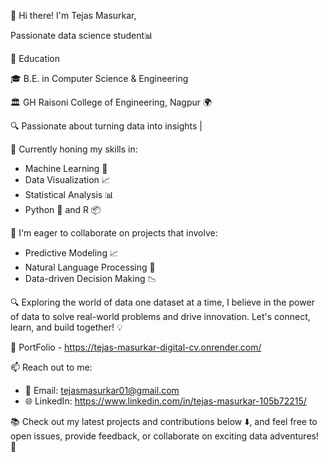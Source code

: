 👋 Hi there! I'm Tejas Masurkar, 

Passionate data science student📊

🏫 Education
 
🎓 B.E. in Computer Science & Engineering

🏛️ GH Raisoni College of Engineering, Nagpur 🌍

🔍 Passionate about turning data into insights | 

🧠 Currently honing my skills in:
- Machine Learning 🤖
- Data Visualization 📈
- Statistical Analysis 📊
- Python 🐍 and R 📦

💼 I'm eager to collaborate on projects that involve:
- Predictive Modeling 📈
- Natural Language Processing 📜
- Data-driven Decision Making 📉

🔍 Exploring the world of data one dataset at a time, I believe in the power of data to solve real-world problems and drive innovation. Let's connect, learn, and build together! 💡

📑 PortFolio - https://tejas-masurkar-digital-cv.onrender.com/

📫 Reach out to me:
- 📧 Email: tejasmasurkar01@gmail.com
- 🌐 LinkedIn: https://www.linkedin.com/in/tejas-masurkar-105b72215/

📚 Check out my latest projects and contributions below ⬇️, and feel free to open issues, provide feedback, or collaborate on exciting data adventures! 🚀
